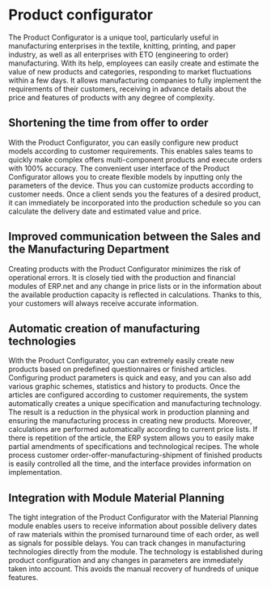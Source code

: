 # Product configurator

The Product Configurator is a unique tool, particularly useful in manufacturing enterprises in the textile, knitting, printing, and paper industry, as well as all enterprises with ETO (engineering to order) manufacturing. With its help, employees can easily create and estimate the value of new products and categories, responding to market fluctuations within a few days. It allows manufacturing companies to fully implement the requirements of their customers, receiving in advance details about the price and features of products with any degree of complexity.

## Shortening the time from offer to order

With the Product Configurator, you can easily configure new product models according to customer requirements. This enables sales teams to quickly make complex offers multi-component products and execute orders with 100% accuracy. The convenient user interface of the Product Configurator allows you to create flexible models by inputting only the parameters of the device. Thus you can customize products according to customer needs. Once a client sends you the features of a desired product, it can immediately be incorporated into the production schedule so you can calculate the delivery date and estimated value and price.

## Improved communication between the Sales and the Manufacturing Department

Creating products with the Product Configurator minimizes the risk of operational errors. It is closely tied with the production and financial modules of ERP.net and any change in price lists or in the information about the available production capacity is reflected in calculations. Thanks to this, your customers will always receive accurate information.

## Automatic creation of manufacturing technologies

With the Product Configurator, you can extremely easily create new products based on predefined questionnaires or finished articles. Configuring product parameters is quick and easy, and you can also add various graphic schemes, statistics and history to products. Once the articles are configured according to customer requirements, the system automatically creates a unique specification and manufacturing technology. The result is a reduction in the physical work in production planning and ensuring the manufacturing process in creating new products. Moreover, calculations are performed automatically according to current price lists. If there is repetition of the article, the ERP system allows you to easily make partial amendments of specifications and technological recipes. The whole process customer order-offer-manufacturing-shipment of finished products is easily controlled all the time, and the interface provides information on implementation.

## Integration with Module Material Planning 

The tight integration of the Product Configurator with the Material Planning module enables users to receive information about possible delivery dates of raw materials within the promised turnaround time of each order, as well as signals for possible delays. You can track changes in manufacturing technologies directly from the module. The technology is established during product configuration and any changes in parameters are immediately taken into account. This avoids the manual recovery of hundreds of unique features.
